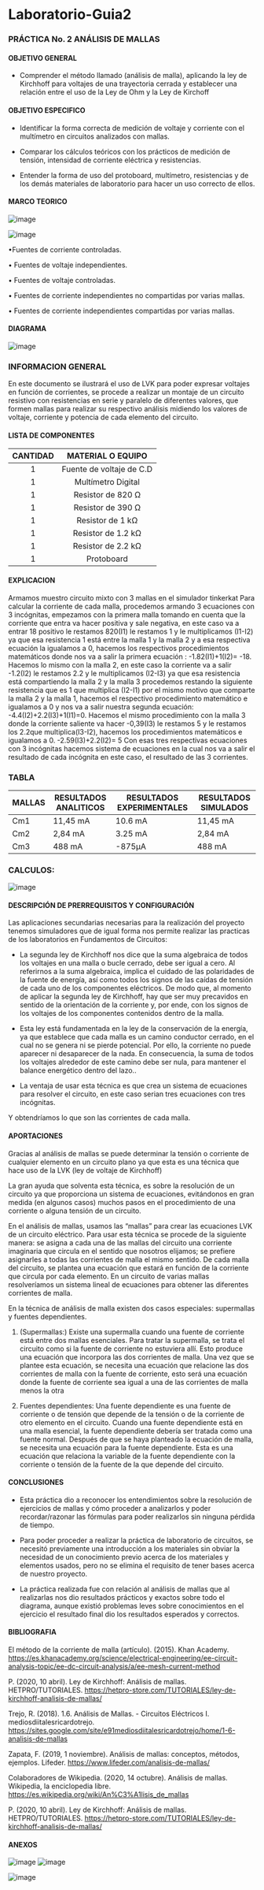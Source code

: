 # Laboratorio-Guia2
### PRÁCTICA No. 2 ANÁLISIS DE MALLAS

#### OBJETIVO GENERAL
- Comprender el método llamado (análisis de malla), aplicando la ley de Kirchhoff para voltajes de una trayectoria cerrada y establecer una relación entre el uso de la Ley de Ohm y la Ley de Kirchoff

#### OBJETIVO ESPECIFICO
-	Identificar la forma correcta de medición de voltaje y corriente con el multímetro en circuitos analizados con mallas.

-	Comparar los cálculos teóricos con los prácticos de medición de tensión, intensidad de corriente eléctrica y resistencias.

-	Entender la forma de uso del protoboard, multímetro, resistencias y de los demás materiales de laboratorio para hacer un uso correcto de ellos.


#### MARCO TEORICO

![image](https://user-images.githubusercontent.com/75762187/104240739-8ca64a80-542a-11eb-85d9-f2f1e7b2d61c.png)

![image](https://user-images.githubusercontent.com/75762187/104240842-b19abd80-542a-11eb-9fe1-cf75306756bb.png)

•Fuentes de corriente controladas.

• Fuentes de voltaje independientes.

• Fuentes de voltaje controladas.

• Fuentes de corriente independientes no
compartidas por varias mallas.

• Fuentes   de   corriente   independientes
compartidas por varias mallas.


#### DIAGRAMA

![image](https://user-images.githubusercontent.com/76060654/104211602-41784180-5402-11eb-86c7-f3f549dd4afc.png)

### INFORMACION GENERAL

En este documento se ilustrará el uso de LVK para poder expresar voltajes en función de corrientes, se procede a realizar un montaje de un circuito resistivo con resistencias en serie y paralelo de diferentes valores, que formen mallas para realizar su respectivo análisis midiendo los valores de voltaje, corriente y potencia de cada elemento del circuito.

#### LISTA DE COMPONENTES
|CANTIDAD|MATERIAL O EQUIPO|
|:---:|:---:|
|1|Fuente de voltaje de C.D|
|1|Multímetro Digital|
|1|Resistor de 820 Ω|
|1|Resistor de 390 Ω|
|1|Resistor de 1 kΩ|
|1|Resistor de 1.2 kΩ|
|1|Resistor de 2.2 kΩ|
|1|Protoboard|
#### EXPLICACION

Armamos muestro circuito mixto con 3 mallas en el simulador tinkerkat 
Para calcular la corriente de cada malla, procedemos armando 3 ecuaciones con 3 incógnitas, empezamos con la primera malla tomando en cuenta que la corriente que entra va hacer positiva y sale negativa, en este caso va a entrar 18 positivo le restamos 820(I1) le restamos 1 y le multiplicamos (I1-I2) ya que esa resistencia 1 está entre la malla 1 y la malla 2 y a esa respectiva ecuación la igualamos a 0, hacemos los respectivos procedimientos matemáticos donde nos va a salir la primera ecuación : -1.82(I1)+1(I2)= -18.
Hacemos lo mismo con la malla 2, en este caso la corriente va a salir -1.2(I2) le restamos 2.2 y le multiplicamos (I2-I3) ya que esa resistencia está compartiendo la malla 2 y la malla 3 procedemos restando la siguiente resistencia que es 1 que multiplica (I2-I1) por el mismo motivo que comparte la malla 2 y la malla 1, hacemos el respectivo procedimiento matemático e igualamos a 0 y nos va a salir nuestra segunda ecuación: -4.4(I2)+2.2(I3)+1(I1)=0.
Hacemos el mismo procedimiento con la malla 3 donde la corriente saliente va hacer -0,39(I3) le restamos 5 y le restamos los 2.2que multiplica(I3-I2), hacemos los procedimientos matemáticos e igualamos a 0.
-2.59(I3)+2.2(I2)= 5
Con esas tres respectivas ecuaciones con 3 incógnitas hacemos sistema de ecuaciones en la cual nos va a salir el resultado de cada incógnita en este caso, el resultado de las 3 corrientes.
### TABLA
|MALLAS|RESULTADOS ANALITICOS|RESULTADOS EXPERIMENTALES|RESULTADOS SIMULADOS|
|---|---|---|---|
|Cm1|11,45 mA|10.6 mA|11,45 mA|
|Cm2|2,84 mA|3.25 mA|2,84 mA|
|Cm3|488 mA|-875µA|488 mA|

### CALCULOS:

![image](https://user-images.githubusercontent.com/76060654/104212848-a718fd80-5403-11eb-8e86-b5bafed97908.png)

#### DESCRIPCIÓN DE PRERREQUISITOS Y CONFIGURACIÓN

Las aplicaciones secundarias necesarias para la realización del proyecto tenemos simuladores que de igual forma nos permite realizar las practicas de los laboratorios en Fundamentos de Circuitos:

-	La segunda ley de Kirchhoff nos dice que la suma algebraica de todos los voltajes en una malla o bucle cerrado, debe ser igual a cero. Al referirnos a la suma algebraica, implica el cuidado de las polaridades de la fuente de energía, así como todos los signos de las caídas de tensión de cada uno de los componentes eléctricos. De modo que, al momento de aplicar la segunda ley de Kirchhoff, hay que ser muy precavidos en sentido de la orientación de la corriente y, por ende, con los signos de los voltajes de los componentes contenidos dentro de la malla.

-	Esta ley está fundamentada en la ley de la conservación de la energía, ya que establece que cada malla es un camino conductor cerrado, en el cual no se genera ni se pierde potencial. Por ello, la corriente no puede aparecer ni desaparecer de la nada. En consecuencia, la suma de todos los voltajes alrededor de este camino debe ser nula, para mantener el balance energético dentro del lazo..

-	La ventaja de usar esta técnica es que crea un sistema de ecuaciones para resolver el circuito, en este caso serian tres ecuaciones con tres incógnitas. 

Y obtendríamos lo que son las corrientes de cada malla.

#### APORTACIONES

Gracias al análisis de mallas se puede determinar la tensión o corriente de cualquier elemento en un circuito plano ya que esta es una técnica que hace uso de la LVK (ley de voltaje de Kirchhoff)

La gran ayuda que solventa esta técnica, es sobre la resolución de un circuito ya que proporciona un sistema de ecuaciones, evitándonos en gran medida (en algunos casos) muchos pasos en el procedimiento de una corriente o alguna tensión de un circuito.

En el análisis de mallas, usamos las “mallas” para crear las ecuaciones LVK de un circuito eléctrico.
Para usar esta técnica se procede de la siguiente manera: se asigna a cada una de las mallas del circuito una corriente imaginaria que circula en el sentido que nosotros elijamos; se prefiere asignarles a todas las corrientes de malla el mismo sentido. De cada malla del circuito, se plantea una ecuación que estará en función de la corriente que circula por cada elemento. En un circuito de varias mallas resolveríamos un sistema lineal de ecuaciones para obtener las diferentes corrientes de malla.

En la técnica de análisis de malla existen dos casos especiales: supermallas y fuentes dependientes.


 1. (Supermallas:) Existe una supermalla cuando una fuente de corriente está entre dos mallas esenciales. Para tratar la supermalla, se trata el circuito como si la fuente de corriente no estuviera allí. Esto produce una ecuación que incorpora las dos corrientes de malla. Una vez que se plantee esta ecuación, se necesita una ecuación que relacione las dos corrientes de malla con la fuente de corriente, esto será una ecuación donde la fuente de corriente sea igual a una de las corrientes de malla menos la otra

 2. Fuentes dependientes: Una fuente dependiente es una fuente de corriente o de tensión que depende de la tensión o de la corriente de otro elemento en el circuito.
Cuando una fuente dependiente está en una malla esencial, la fuente dependiente debería ser tratada como una fuente normal. Después de que se haya planteado la ecuación de malla, se necesita una ecuación para la fuente dependiente. Esta es una ecuación que relaciona la variable de la fuente dependiente con la corriente o tensión de la fuente de la que depende del circuito.


#### CONCLUSIONES


-	Esta práctica dio a reconocer los entendimientos sobre la resolución de ejercicios de mallas y cómo proceder a analizarlos y poder recordar/razonar las fórmulas para poder realizarlos sin ninguna pérdida de tiempo. 

- Para poder proceder a realizar la práctica de laboratorio de circuitos, se necesitó previamente una introducción a los materiales sin obviar la necesidad de un conocimiento previo acerca de los materiales y elementos usados, pero no se elimina el requisito de tener bases acerca de nuestro proyecto. 

- La práctica realizada fue con relación al análisis de mallas que al realizarlas nos dio resultados prácticos y exactos sobre todo el diagrama, aunque existió problemas leves sobre conocimientos en el ejercicio el resultado final dio los resultados esperados y correctos.


#### BIBLIOGRAFIA

El método de la corriente de malla (artículo). (2015). Khan Academy. https://es.khanacademy.org/science/electrical-engineering/ee-circuit-analysis-topic/ee-dc-circuit-analysis/a/ee-mesh-current-method

P. (2020, 10 abril). Ley de Kirchhoff: Análisis de mallas. HETPRO/TUTORIALES. https://hetpro-store.com/TUTORIALES/ley-de-kirchhoff-analisis-de-mallas/

Trejo, R. (2018). 1.6. Análisis de Mallas. - Circuitos Eléctricos I. mediosdiitalesricardotrejo. https://sites.google.com/site/e91mediosdiitalesricardotrejo/home/1-6-analisis-de-mallas

Zapata, F. (2019, 1 noviembre). Análisis de mallas: conceptos, métodos, ejemplos. Lifeder. https://www.lifeder.com/analisis-de-mallas/

Colaboradores de Wikipedia. (2020, 14 octubre). Análisis de mallas. Wikipedia, la enciclopedia libre. https://es.wikipedia.org/wiki/An%C3%A1lisis_de_mallas

P. (2020, 10 abril). Ley de Kirchhoff: Análisis de mallas. HETPRO/TUTORIALES. https://hetpro-store.com/TUTORIALES/ley-de-kirchhoff-analisis-de-mallas/


#### ANEXOS



![image](https://user-images.githubusercontent.com/76060654/104234477-7b0c7500-5421-11eb-8129-f930199877ff.png)                         ![image](https://user-images.githubusercontent.com/76060654/104234472-7942b180-5421-11eb-9fb0-48298e062871.png)

![image](https://user-images.githubusercontent.com/76060654/104234482-7cd63880-5421-11eb-806d-78535ff5f832.png)
